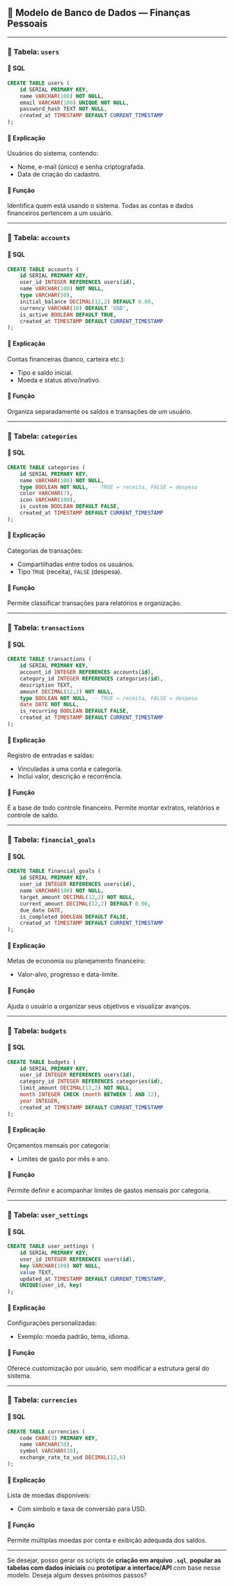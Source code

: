 ## 💼 **Modelo de Banco de Dados — Finanças Pessoais**

---

### 🧾 Tabela: `users`

#### 📄 SQL

```sql
CREATE TABLE users (
    id SERIAL PRIMARY KEY,
    name VARCHAR(100) NOT NULL,
    email VARCHAR(100) UNIQUE NOT NULL,
    password_hash TEXT NOT NULL,
    created_at TIMESTAMP DEFAULT CURRENT_TIMESTAMP
);
```

#### 📘 Explicação

Usuários do sistema, contendo:

* Nome, e-mail (único) e senha criptografada.
* Data de criação do cadastro.

#### 🧩 Função

Identifica quem está usando o sistema. Todas as contas e dados financeiros pertencem a um usuário.

---

### 🧾 Tabela: `accounts`

#### 📄 SQL

```sql
CREATE TABLE accounts (
    id SERIAL PRIMARY KEY,
    user_id INTEGER REFERENCES users(id),
    name VARCHAR(100) NOT NULL,
    type VARCHAR(50),
    initial_balance DECIMAL(12,2) DEFAULT 0.00,
    currency VARCHAR(10) DEFAULT 'USD',
    is_active BOOLEAN DEFAULT TRUE,
    created_at TIMESTAMP DEFAULT CURRENT_TIMESTAMP
);
```

#### 📘 Explicação

Contas financeiras (banco, carteira etc.):

* Tipo e saldo inicial.
* Moeda e status ativo/inativo.

#### 🧩 Função

Organiza separadamente os saldos e transações de um usuário.

---

### 🧾 Tabela: `categories`

#### 📄 SQL

```sql
CREATE TABLE categories (
    id SERIAL PRIMARY KEY,
    name VARCHAR(100) NOT NULL,
    type BOOLEAN NOT NULL, -- TRUE = receita, FALSE = despesa
    color VARCHAR(7),
    icon VARCHAR(100),
    is_custom BOOLEAN DEFAULT FALSE,
    created_at TIMESTAMP DEFAULT CURRENT_TIMESTAMP
);
```

#### 📘 Explicação

Categorias de transações:

* Compartilhadas entre todos os usuários.
* Tipo `TRUE` (receita), `FALSE` (despesa).

#### 🧩 Função

Permite classificar transações para relatórios e organização.

---

### 🧾 Tabela: `transactions`

#### 📄 SQL

```sql
CREATE TABLE transactions (
    id SERIAL PRIMARY KEY,
    account_id INTEGER REFERENCES accounts(id),
    category_id INTEGER REFERENCES categories(id),
    description TEXT,
    amount DECIMAL(12,2) NOT NULL,
    type BOOLEAN NOT NULL, -- TRUE = receita, FALSE = despesa
    date DATE NOT NULL,
    is_recurring BOOLEAN DEFAULT FALSE,
    created_at TIMESTAMP DEFAULT CURRENT_TIMESTAMP
);
```

#### 📘 Explicação

Registro de entradas e saídas:

* Vinculadas a uma conta e categoria.
* Inclui valor, descrição e recorrência.

#### 🧩 Função

É a base de todo controle financeiro. Permite montar extratos, relatórios e controle de saldo.

---

### 🧾 Tabela: `financial_goals`

#### 📄 SQL

```sql
CREATE TABLE financial_goals (
    id SERIAL PRIMARY KEY,
    user_id INTEGER REFERENCES users(id),
    name VARCHAR(100) NOT NULL,
    target_amount DECIMAL(12,2) NOT NULL,
    current_amount DECIMAL(12,2) DEFAULT 0.00,
    due_date DATE,
    is_completed BOOLEAN DEFAULT FALSE,
    created_at TIMESTAMP DEFAULT CURRENT_TIMESTAMP
);
```

#### 📘 Explicação

Metas de economia ou planejamento financeiro:

* Valor-alvo, progresso e data-limite.

#### 🧩 Função

Ajuda o usuário a organizar seus objetivos e visualizar avanços.

---

### 🧾 Tabela: `budgets`

#### 📄 SQL

```sql
CREATE TABLE budgets (
    id SERIAL PRIMARY KEY,
    user_id INTEGER REFERENCES users(id),
    category_id INTEGER REFERENCES categories(id),
    limit_amount DECIMAL(12,2) NOT NULL,
    month INTEGER CHECK (month BETWEEN 1 AND 12),
    year INTEGER,
    created_at TIMESTAMP DEFAULT CURRENT_TIMESTAMP
);
```

#### 📘 Explicação

Orçamentos mensais por categoria:

* Limites de gasto por mês e ano.

#### 🧩 Função

Permite definir e acompanhar limites de gastos mensais por categoria.

---

### 🧾 Tabela: `user_settings`

#### 📄 SQL

```sql
CREATE TABLE user_settings (
    id SERIAL PRIMARY KEY,
    user_id INTEGER REFERENCES users(id),
    key VARCHAR(100) NOT NULL,
    value TEXT,
    updated_at TIMESTAMP DEFAULT CURRENT_TIMESTAMP,
    UNIQUE(user_id, key)
);
```

#### 📘 Explicação

Configurações personalizadas:

* Exemplo: moeda padrão, tema, idioma.

#### 🧩 Função

Oferece customização por usuário, sem modificar a estrutura geral do sistema.

---

### 🧾 Tabela: `currencies`

#### 📄 SQL

```sql
CREATE TABLE currencies (
    code CHAR(3) PRIMARY KEY,
    name VARCHAR(50),
    symbol VARCHAR(10),
    exchange_rate_to_usd DECIMAL(12,6)
);
```

#### 📘 Explicação

Lista de moedas disponíveis:

* Com símbolo e taxa de conversão para USD.

#### 🧩 Função

Permite múltiplas moedas por conta e exibição adequada dos saldos.

---

Se desejar, posso gerar os scripts de **criação em arquivo `.sql`**, **popular as tabelas com dados iniciais** ou **prototipar a interface/API** com base nesse modelo. Deseja algum desses próximos passos?

